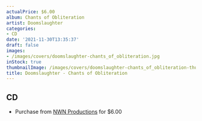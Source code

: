 ```yaml
---
actualPrice: $6.00
album: Chants of Obliteration
artist: Doomslaughter
categories:
- CD
date: '2021-11-30T13:35:37'
draft: false
images:
- /images/covers/doomslaughter-chants_of_obliteration.jpg
inStock: true
thumbnailImage: /images/covers/doomslaughter-chants_of_obliteration-thumb.jpg
title: Doomslaughter - Chants of Obliteration
---
```


## CD
* Purchase from [NWN Productions](http://shop.nwnprod.com/index.php?route=product/product&path=93&product_id=971&sort=pd.name&order=ASC) for $6.00
